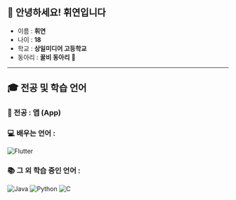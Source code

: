 ## 👋 안녕하세요! 휘연입니다

- 이름 : **휘연**
- 나이 : **18**
- 학교 : **상일미디어 고등학교**
- 동아리 : **꿀비 동아리** 🐝

---

## 🎓 전공 및 학습 언어

### 📱 전공 : 앱 (App)

### 💻 배우는 언어 :  
![Flutter](https://img.shields.io/badge/Flutter-02569B?style=for-the-badge&logo=Flutter&logoColor=white)

### 📚 그 외 학습 중인 언어 :  
![Java](https://img.shields.io/badge/Java-007396?style=for-the-badge&logo=OpenJDK&logoColor=white)
![Python](https://img.shields.io/badge/Python-3776AB?style=for-the-badge&logo=Python&logoColor=white)
![C](https://img.shields.io/badge/C-00599C?style=for-the-badge&logo=C&logoColor=white)
